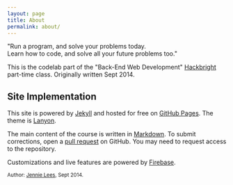 ```yaml
---
layout: page
title: About
permalink: about/
---
```


<p class="message">
  "Run a program, and solve your problems today.<br/> Learn how to code, and solve all your future problems too."
</p>

This is the codelab part of the "Back-End Web Development" [Hackbright](http://www.hackbrightacademy.com) part-time class. Originally written Sept 2014.

## Site Implementation

This site is powered by [Jekyll](http://jekyllrb.com) and hosted for free on [GitHub Pages](https://pages.github.com). The theme is [Lanyon](https://github.com/poole/lanyon).

The main content of the course is written in [Markdown](http://daringfireball.net/projects/markdown/syntax).
To submit corrections, open a [pull request](https://github.com/jennielees/python-codelabs/) on GitHub. You may need to request access
to the repository.

Customizations and live features are powered by [Firebase](http://www.firebase.com).

<small>Author: [Jennie Lees](http://twitter.com/jennielees), Sept 2014.</small>
